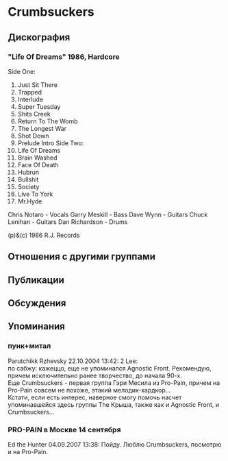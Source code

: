 # Crumbsuckers



## Дискография

### "Life Of Dreams" 1986, Hardcore

 Side One:
1. Just Sit There
2. Trapped
3. Interlude
4. Super Tuesday
5. Shits Creek
6. Return To The Womb
7. The Longest War
8. Shot Down
9. Prelude Intro
 Side Two:
1. Life Of Dreams
2. Brain Washed
3. Face Of Death
4. Hubrun
5. Bullshit
6. Society
7. Live To York
8. Mr.Hyde

Chris Notaro - Vocals
Garry Meskill - Bass
Dave Wynn - Guitars
Chuck Lenihan - Guitars
Dan Richardson - Drums

(p)&(c) 1986 R.J. Records


## Отношения с другими группами


## Публикации


## Обсуждения


## Упоминания

### пунк+митал

Parutchikk Rzhevsky 22.10.2004 13:42:
2 Lee:<BR>по сабжу: кажеццо, еще не упоминался Agnostic Front. Рекомендую, причем исключительно ранее творчество, до начала 90-х.<BR>Еще Crumbsuckers - первая группа Гэри Месила из Pro-Pain, причем на Pro-Pain совсем не похоже, этакий мелодик-хардкор...<BR>Кстати, если есть интерес, наверное смогу помочь насчет упоминавшейся здесь группы The Крыша, также как и Agnostic Front, и Crumbsuckers...

### PRO-PAIN в Москве 14 сентября

Ed the Hunter 04.09.2007 13:38:
Пойду. Люблю Crumbsuckers, посмотрю и на Pro-Pain.

